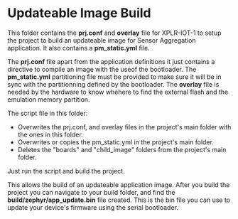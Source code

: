 # Updateable Image Build
This folder contains the **prj.conf** and **overlay** file for XPLR-IOT-1 to setup the project to build an updateable image for Sensor Aggregation application. It also contains a **pm_static.yml** file.

The **prj.conf** file apart from the application definitions it just contains a directive to compile an image with the useof the bootloader. The **pm_static.yml** partitioning file must be provided to make sure it will be in sync with the partitionning defined by the bootloader. The **overlay** file is needed by the hardware to know whehere to find the external flash and the emulation memory partition.

The script file in this folder:
- Overwrites the prj.conf, and overlay files in the project's main folder with the ones in this folder.
- Overwrites or copies the pm_static.yml in the project's main folder.
- Deletes the "boards" and "child_image" folders from the project's main folder.

Just run the script and build the project.

This allows the build of an updateable application image. After you build the project you can navigate to your build folder, and find the **build/zephyr/app_update.bin** file created. This is the bin file you can use to update your device's firmware using the serial bootloader.